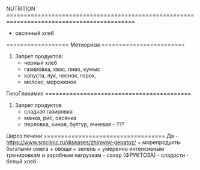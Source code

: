NUTRITION ===========================================================================================

- овсянный хлеб





================== Метиоризм ========================
1. Запрет продуктов:
    - черный хлеб
    - газировка, квас, пиво, кумыс
    - капуста, лук, чеснок, горох, 
    - молоко, мороженое

ГипоГликимия ==========================================
1. Запрет продуктов
    - сладкая газировка
    - манка, рис, овсянка
    + перловка, киноя, булгур, ячневая - ???



Цироз печени ===================================
Да - https://www.smclinic.ru/diseases/zhirovoy-gepatoz/
    + морепродукты богатыми омега
    + овощи + зелень
    + умеренно интенсивным тренировкам и аэробным нагрузкам
    - сахар (ФРУКТОЗА)
    - сладости
    - белый хлеб


